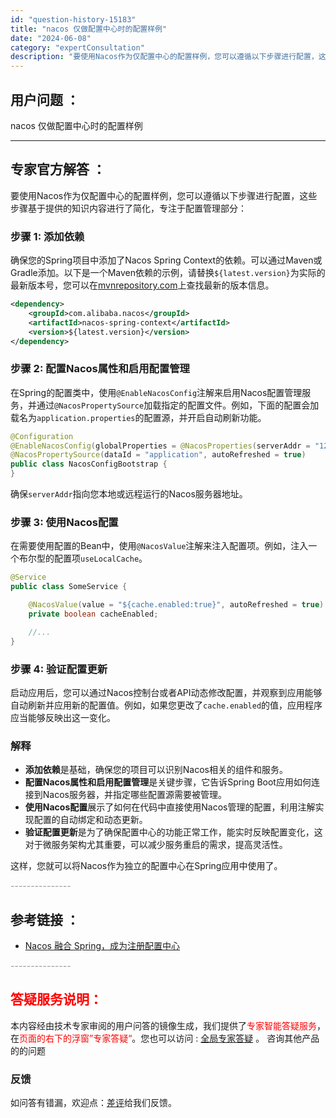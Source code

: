 ```yaml
---
id: "question-history-15183"
title: "nacos 仅做配置中心时的配置样例"
date: "2024-06-08"
category: "expertConsultation"
description: "要使用Nacos作为仅配置中心的配置样例，您可以遵循以下步骤进行配置，这些步骤基于提供的知识内容进行了简化，专注于配置管理部分：### 步骤 1: 添加依赖确保您的Spring项目中添加了Nacos Spring Context的依赖。可以通过Maven或Gradle添加。以下是一个Maven依赖的"
---
```


## 用户问题 ： 
 nacos 仅做配置中心时的配置样例  

---------------
## 专家官方解答 ：

要使用Nacos作为仅配置中心的配置样例，您可以遵循以下步骤进行配置，这些步骤基于提供的知识内容进行了简化，专注于配置管理部分：

### 步骤 1: 添加依赖

确保您的Spring项目中添加了Nacos Spring Context的依赖。可以通过Maven或Gradle添加。以下是一个Maven依赖的示例，请替换`${latest.version}`为实际的最新版本号，您可以在[mvnrepository.com](https://mvnrepository.com/artifact/com.alibaba.nacos/nacos-spring-context)上查找最新的版本信息。

```xml
<dependency>
    <groupId>com.alibaba.nacos</groupId>
    <artifactId>nacos-spring-context</artifactId>
    <version>${latest.version}</version>
</dependency>
```

### 步骤 2: 配置Nacos属性和启用配置管理

在Spring的配置类中，使用`@EnableNacosConfig`注解来启用Nacos配置管理服务，并通过`@NacosPropertySource`加载指定的配置文件。例如，下面的配置会加载名为`application.properties`的配置源，并开启自动刷新功能。

```java
@Configuration
@EnableNacosConfig(globalProperties = @NacosProperties(serverAddr = "127.0.0.1:8848"))
@NacosPropertySource(dataId = "application", autoRefreshed = true)
public class NacosConfigBootstrap {
}
```

确保`serverAddr`指向您本地或远程运行的Nacos服务器地址。

### 步骤 3: 使用Nacos配置

在需要使用配置的Bean中，使用`@NacosValue`注解来注入配置项。例如，注入一个布尔型的配置项`useLocalCache`。

```java
@Service
public class SomeService {

    @NacosValue(value = "${cache.enabled:true}", autoRefreshed = true)
    private boolean cacheEnabled;

    //...
}
```

### 步骤 4: 验证配置更新

启动应用后，您可以通过Nacos控制台或者API动态修改配置，并观察到应用能够自动刷新并应用新的配置值。例如，如果您更改了`cache.enabled`的值，应用程序应当能够反映出这一变化。

### 解释

- **添加依赖**是基础，确保您的项目可以识别Nacos相关的组件和服务。
- **配置Nacos属性和启用配置管理**是关键步骤，它告诉Spring Boot应用如何连接到Nacos服务器，并指定哪些配置源需要被管理。
- **使用Nacos配置**展示了如何在代码中直接使用Nacos管理的配置，利用注解实现配置的自动绑定和动态更新。
- **验证配置更新**是为了确保配置中心的功能正常工作，能实时反映配置变化，这对于微服务架构尤其重要，可以减少服务重启的需求，提高灵活性。

这样，您就可以将Nacos作为独立的配置中心在Spring应用中使用了。


<font color="#949494">---------------</font> 


## 参考链接 ：

* [Nacos 融合 Spring，成为注册配置中心](https://nacos.io/docs/latest/ecology/use-nacos-with-spring)


 <font color="#949494">---------------</font> 
 


## <font color="#FF0000">答疑服务说明：</font> 

本内容经由技术专家审阅的用户问答的镜像生成，我们提供了<font color="#FF0000">专家智能答疑服务</font>，在<font color="#FF0000">页面的右下的浮窗”专家答疑“</font>。您也可以访问 : [全局专家答疑](https://answer.opensource.alibaba.com/docs/intro) 。 咨询其他产品的的问题

### 反馈
如问答有错漏，欢迎点：[差评](https://ai.nacos.io/user/feedbackByEnhancerGradePOJOID?enhancerGradePOJOId=15203)给我们反馈。
